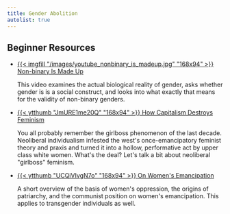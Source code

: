 ```yaml
---
title: Gender Abolition
autolist: true
---
```


## Beginner Resources

<ul class="curated-video-list">
  <li>
    <a class="logo" href="https://www.youtube.com/watch?v=JmURE1me20Q">
        {{< imgfill "/images/youtube_nonbinary_is_madeup.jpg" "168x94" >}}
    </a>
    <a class="channel-name" href="https://www.youtube.com/watch?v=N35D1jko6wA">Non-binary Is Made Up</a>
    <p>This video examines the actual biological reality of gender, asks whether gender is is a social construct, and looks into what exactly that means for the validity of non-binary genders.</p>
  </li>

  <li>
    <a class="logo" href="https://www.youtube.com/watch?v=JmURE1me20Q">
        {{< ytthumb "JmURE1me20Q" "168x94" >}}
    </a>
    <a class="channel-name" href="https://www.youtube.com/watch?v=JmURE1me20Q">How Capitalism Destroys Feminism</a>
    <p>You all probably remember the girlboss phenomenon of the last decade. Neoliberal individualism infested the west's once-emancipatory feminist theory and praxis and turned it into a hollow, performative act by upper class white women. What's the deal? Let's talk a bit about neoliberal "girlboss" feminism.</p>
  </li>

  <li>
    <a class="logo" href="https://www.youtube.com/watch?v=UCQiVIvgN7o">
        {{< ytthumb "UCQiVIvgN7o" "168x94" >}}
    </a>
    <a class="channel-name" href="https://www.youtube.com/watch?v=UCQiVIvgN7o">On Women's Emancipation</a>
    <p>A short overview of the basis of women's oppression, the origins of patriarchy, and the communist position on women's emancipation. This applies to transgender individuals as well.</p>
  </li>
</ul>



